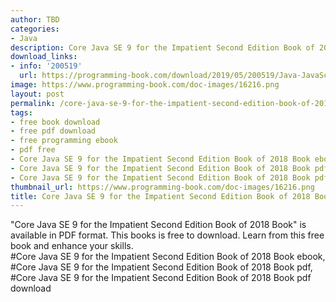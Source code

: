 ```yaml
---
author: TBD
categories:
- Java
description: Core Java SE 9 for the Impatient Second Edition Book of 2018 Book
download_links:
- info: '200519'
  url: https://programming-book.com/download/2019/05/200519/Java-JavaScript123uo00es0146.pdf
image: https://www.programming-book.com/doc-images/16216.png
layout: post
permalink: /core-java-se-9-for-the-impatient-second-edition-book-of-2018-book.html
tags:
- free book download
- free pdf download
- free programming ebook
- pdf free
- Core Java SE 9 for the Impatient Second Edition Book of 2018 Book ebook
- Core Java SE 9 for the Impatient Second Edition Book of 2018 Book pdf
- Core Java SE 9 for the Impatient Second Edition Book of 2018 Book pdf download
thumbnail_url: https://www.programming-book.com/doc-images/16216.png
title: Core Java SE 9 for the Impatient Second Edition Book of 2018 Book
---
```


 
<div class="item-desc text-justify">
  "Core Java SE 9 for the Impatient Second Edition Book of 2018 Book" is available in PDF format. This books is free to download. Learn from this free book and enhance your skills.
  <br>
  #Core Java SE 9 for the Impatient Second Edition Book of 2018 Book ebook, #Core Java SE 9 for the Impatient Second Edition Book of 2018 Book pdf, #Core Java SE 9 for the Impatient Second Edition Book of 2018 Book pdf download
</div>